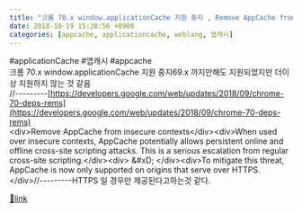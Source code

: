 ```yaml
---
title: "크롬 70.x window.applicationCache 지원 중지 , Remove AppCache from insecure contexts"
date: 2018-10-19 15:28:56 +0900
categories: [appcache, applicationcache, weblang, 앱캐시]
---
```


#applicationCache #앱캐시 #appcache  
크롬 70.x window.applicationCache 지원 중지69.x 까지만해도 지원되었지만 더이상 지원하지 않는 것 같음  
//---------[https://developers.google.com/web/updates/2018/09/chrome-70-deps-rems](https://developers.google.com/web/updates/2018/09/chrome-70-deps-rems)  
&lt;div&gt;Remove AppCache from insecure contexts&lt;/div&gt;&lt;div&gt;When used over insecure contexts, AppCache potentially allows persistent online and offline cross-site scripting attacks. This is a serious escalation from regular cross-site scripting.&lt;/div&gt;&lt;div&gt;  &amp;#xD;
&lt;/div&gt;&lt;div&gt;To mitigate this threat, AppCache is now only supported on origins that serve over HTTPS.&lt;/div&gt;//---------HTTPS 일 경우만 제공된다고하는것 같다.


[🔗link](http://www.mins01.com/mh/tech/read/1208)